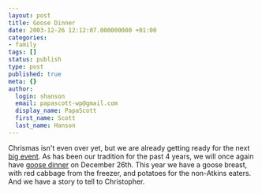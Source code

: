```yaml
---
layout: post
title: Goose Dinner
date: 2003-12-26 12:12:07.000000000 +01:00
categories:
- family
tags: []
status: publish
type: post
published: true
meta: {}
author:
  login: shanson
  email: papascott-wp@gmail.com
  display_name: PapaScott
  first_name: Scott
  last_name: Hanson
---
```

<p>Chrismas isn't even over yet, but we are already getting ready for the next <a title="PapaScott : Christopher Ryan Hanson" href="http://www.papascott.de/1999/12/27/">big event</a>. As has been our tradition for the past 4 years, we will once again have <a title="PapaScott : Birthing Christopher" href="http://www.papascott.de/1999/12/30/">goose dinner</a> on December 26th. This year we have a goose breast, with red cabbage from the freezer, and potatoes for the non-Atkins eaters. And we have a story to tell to Christopher.</p>
